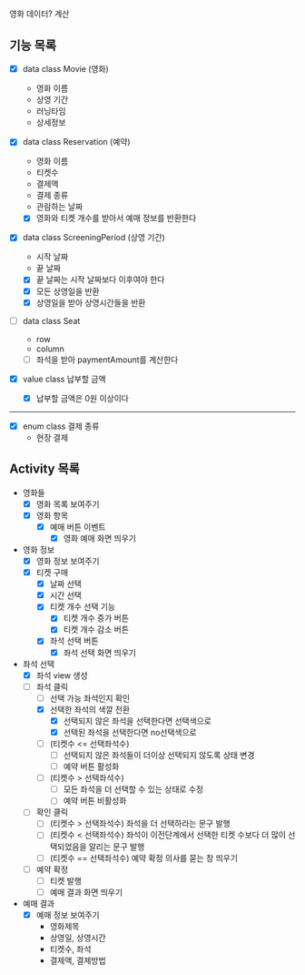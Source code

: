 ## 
영화 데이터?
계산

## 기능 목록
- [x] data class Movie (영화)
  - 영화 이름
  - 상영 기간
  - 러닝타임
  - 상세정보
  
- [x] data class Reservation (예약)
  - 영화 이름
  - 티켓수
  - 결제액
  - 결제 종류
  - 관람하는 날짜
  - [x] 영화와 티켓 개수를 받아서 예매 정보를 반환한다

- [x] data class ScreeningPeriod (상영 기간)
  - 시작 날짜
  - 끝 날짜
  - [x] 끝 날짜는 시작 날짜보다 이후여야 한다
  - [x] 모든 상영일을 반환
  - [x] 상영일을 받아 상영시간들을 반환
- [ ] data class Seat
  - row
  - column
  - [ ] 좌석을 받아 paymentAmount를 계산한다

- [x] value class 납부할 금액
  - [x] 납부할 금액은 0원 이상이다

---

- [x] enum class 결제 종류
  - 현장 결제


## Activity 목록
- 영화들
  - [x] 영화 목록 보여주기
  - [x] 영화 항목
    - [x] 예매 버튼 이벤트
      - [x] 영화 예매 화면 띄우기
- 영화 정보
  - [x] 영화 정보 보여주기
  - [x] 티켓 구매
    - [x] 날짜 선택
    - [x] 시간 선택
    - [x] 티켓 개수 선택 기능 
      - [x] 티켓 개수 증가 버튼
      - [x] 티켓 개수 감소 버튼
    - [x] 좌석 선택 버튼 
      - [x] 좌석 선택 화면 띄우기
- 좌석 선택
  - [x] 좌석 view 생성
  - [ ] 좌석 클릭
    - [ ] 선택 가능 좌석인지 확인 
    - [x] 선택한 좌석의 색깔 전환
      - [x] 선택되지 않은 좌석을 선택한다면 선택색으로
      - [x] 선택된 좌석을 선택한다면 no선택색으로
    - [ ] (티켓수 <= 선택좌석수) 
      - [ ] 선택되지 않은 좌석들이 더이상 선택되지 않도록 상태 변경
      - [ ] 예약 버튼 활성화
    - [ ] (티켓수 > 선택좌석수) 
      - [ ] 모든 좌석을 더 선택할 수 있는 상태로 수정
      - [ ] 예약 버튼 비활성화
  - [ ] 확인 클릭
    - [ ] (티켓수 > 선택좌석수) 좌석을 더 선택하라는 문구 발행
    - [ ] (티켓수 < 선택좌석수) 좌석이 이전단계에서 선택한 티켓 수보다 더 많이 선택되었음을 알리는 문구 발행
    - [ ] (티켓수 == 선택좌석수) 예약 확정 의사를 묻는 창 띄우기
  - [ ] 예약 확정
    - [ ] 티켓 발행
    - [ ] 예매 결과 화면 띄우기
- 예매 결과
  - [x] 예매 정보 보여주기
    - 영화제목
    - 상영일, 상영시간
    - 티켓수, 좌석
    - 결제액, 결제방법 